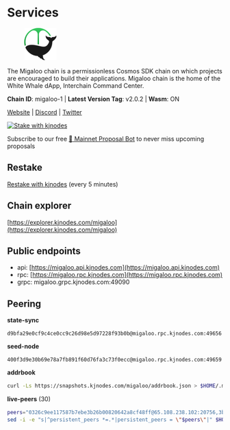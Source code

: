 # Services

<figure><img src="https://raw.githubusercontent.com/kj89/cosmos-images/main/logos/migaloo.png" alt=""><figcaption></figcaption></figure>

The Migaloo chain is a permissionless Cosmos SDK chain on which  projects are encouraged to build their applications. Migaloo chain  is the home of the White Whale dApp, Interchain Command Center.

**Chain ID**: migaloo-1 | **Latest Version Tag**: v2.0.2 | **Wasm**: ON

[Website](https://whitewhale.money) | [Discord](https://discord.gg/AyvcgD4jy3) | [Twitter](https://twitter.com/WhiteWhaleDefi)

[![Stake with kjnodes](https://i.ibb.co/cr44Q8j/button-stake-with-kjnodes.png)](https://restake.app/migaloo/migaloovaloper1jxtgnfw3tatfh90ju9j76dfrt3yea0zw2vnr8v)

Subscribe to our free [🤖 Mainnet Proposal Bot](https://t.me/kjnodes_proposal_bot) to never miss upcoming proposals

## Restake

[Restake with kjnodes](https://restake.app/migaloo/migaloovaloper1jxtgnfw3tatfh90ju9j76dfrt3yea0zw2vnr8v) (every 5 minutes)
## Chain explorer
[https://explorer.kjnodes.com/migaloo](https://explorer.kjnodes.com/migaloo)

## Public endpoints

* api: [https://migaloo.api.kjnodes.com](https://migaloo.api.kjnodes.com)
* rpc: [https://migaloo.rpc.kjnodes.com](https://migaloo.rpc.kjnodes.com)
* grpc: migaloo.grpc.kjnodes.com:49090

## Peering

**state-sync**

```text
d9bfa29e0cf9c4ce0cc9c26d98e5d97228f93b0b@migaloo.rpc.kjnodes.com:49656
```

**seed-node**

```text
400f3d9e30b69e78a7fb891f60d76fa3c73f0ecc@migaloo.rpc.kjnodes.com:49659
```

**addrbook**
```bash
curl -Ls https://snapshots.kjnodes.com/migaloo/addrbook.json > $HOME/.migalood/config/addrbook.json
```

**live-peers** (30)
```bash
peers="0326c9ee117587b7ebe3b26b00820642a8cf48ff@65.108.238.102:20756,3b3428d679faa1bd498b3554ca798de3a0d802c6@162.19.89.8:20756,cf75b4e7c27d950181964e99bab6c7aaf330a312@85.214.64.99:26956,da843d721574dd06d04b6fa32c9d7d552a376bf4@178.128.238.183:26120,80be85c4980deccaa2fbd710029f0eb660dadf9a@51.81.16.186:26656,c616069071f0864b5b0e995f8d8961536b41ab62@15.204.141.36:26656,d9bfa29e0cf9c4ce0cc9c26d98e5d97228f93b0b@65.109.88.38:49656,175ca82ab5b282549d68d79ff2c3703d26bcacef@141.94.109.71:20757,d20e91b12956469860da37a8e538305dad8d23d4@185.119.118.110:4000,19a1b27499bd98efa61f2a722b02d4863ccecaef@136.38.55.33:26656,ea8ec0c9613b8c096938469c499a6b1e3372085a@5.181.51.80:26656,dfb44159d26b62affd7112367e082b2397bbff15@65.108.136.206:26656,51ca404bbc73d07fc0d6529388c90f807c5acf0b@65.109.104.72:20756,0c38efdc028867765e68f02979958468384ad087@51.89.155.2:23656,59c74642d0ec4d012dd7bd0a7e5af1eadf2061b2@65.109.30.183:26656,6c42aacf3939d503bad695d86108d214680e04a8@144.76.175.189:20756,744f2ecd98984eb0e20640ca4b7be69c0be0b81d@45.83.106.141:26656,a0a450ead908bd65813322c1373802ef32c5736d@65.108.235.33:4000,8a9e42026a687b2762cefbd74584ccbd6afa0be1@142.132.207.247:36656,2e756df28be5e4fa7d332ba732a160202ef86eee@167.235.21.165:26656,2fd235d3f0a1a84abd197dcfdaf04fdabc092db8@168.119.62.80:26656,1285606b577feaed7f045201a67f4a4e38f4726d@65.109.239.8:26656,9f0da7688c30a76bd2870288f861018179e421a0@65.108.130.171:26656,e39876398a43c0f9b93b5a82d8e38fa57c0373b5@65.109.89.19:20756,a46ad42b84690a2af0071f20337182b3bfba75fc@38.146.3.130:20756,632be0541131f38bcf3f017ea289ee775b3d2b63@65.21.239.121:1190,32eed8c4079201b143d92860c9146b1d9e126aa2@168.119.89.8:26656,9cb7ba30c7eb7e9b516b90e09ca0f53250927440@146.59.52.135:8095,aedf3405d57c3efdcc2bdb1d571dc10f05247f08@51.89.40.85:22656,2f1650c361f2f92d0e456960b01579c3484fa683@116.202.143.93:26656"
sed -i -e "s|^persistent_peers *=.*|persistent_peers = \"$peers\"|" $HOME/.migalood/config/config.toml
```
